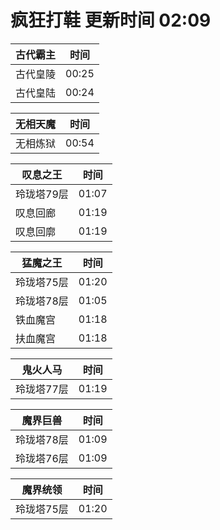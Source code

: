 # 疯狂打鞋 更新时间 02:09

| 古代霸主   | 时间    |
|--------|-------|
| 古代皇陵 | 00:25 |
| 古代皇陆 | 00:24 |

| 无相天魔   | 时间    |
|--------|-------|
| 无相炼狱 | 00:54 |

| 叹息之王   | 时间    |
|--------|-------|
| 玲珑塔79层 | 01:07 |
| 叹息回廊 | 01:19 |
| 叹息回廓 | 01:19 |

| 猛魔之王   | 时间    |
|--------|-------|
| 玲珑塔75层 | 01:20 |
| 玲珑塔78层 | 01:05 |
| 铁血魔宫 | 01:18 |
| 扶血魔宫 | 01:18 |

| 鬼火人马   | 时间    |
|--------|-------|
| 玲珑塔77层 | 01:19 |

| 魔界巨兽   | 时间    |
|--------|-------|
| 玲珑塔78层 | 01:09 |
| 玲珑塔76层 | 01:09 |

| 魔界统领   | 时间    |
|--------|-------|
| 玲珑塔75层 | 01:20 |